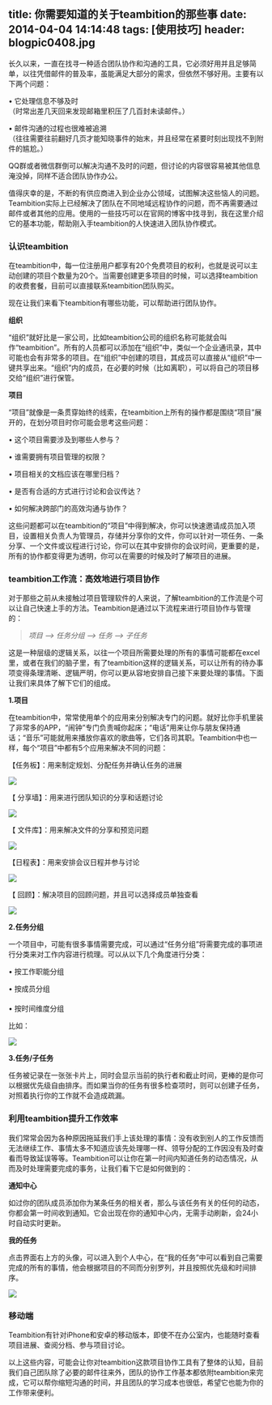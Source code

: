 title: 你需要知道的关于teambition的那些事
date: 2014-04-04 14:14:48
tags: [使用技巧]
header: blogpic0408.jpg
---
长久以来，一直在找寻一种适合团队协作和沟通的工具，它必须好用并且足够简单，以往凭借邮件的普及率，虽能满足大部分的需求，但依然不够好用。主要有以下两个问题：

• 它处理信息不够及时﻿   
（时常出差几天回来发现邮箱里积压了几百封未读邮件。）

• ﻿邮件沟通的过程也很难被追溯﻿   
（往往需要往前翻好几页才能知晓事件的始末，并且经常在紧要时刻出现找不到附件的尴尬。）

QQ群或者微信群倒可以解决沟通不及时的问题，但讨论的内容很容易被其他信息淹没掉，同样不适合团队协作办公。

值得庆幸的是，不断的有供应商进入到企业办公领域，试图解决这些恼人的问题。Teambition实际上已经解决了团队在不同地域远程协作的问题，而不再需要通过邮件或者其他的应用。使用的一些技巧可以在官网的博客中找寻到，我在这里介绍它的基本功能，帮助刚入手teambition的人快速进入团队协作模式。

### 认识teambition

在teambition中，每一位注册用户都享有20个免费项目的权利，也就是说可以主动创建的项目个数量为20个。当需要创建更多项目的时候，可以选择teambition的收费套餐，目前可以直接联系teambition团队购买。

现在让我们来看下teambition有哪些功能，可以帮助进行团队协作。

**组织**

“组织”就好比是一家公司，比如teambition公司的组织名称可能就会叫作“teambition”。所有的人员都可以添加在“组织”中，类似一个企业通讯录，其中可能也会有非常多的项目。在“组织”中创建的项目，其成员可以直接从“组织”中一键共享出来。“组织”内的成员，在必要的时候（比如离职），可以将自己的项目移交给“组织”进行保管。

**项目**

“项目”就像是一条贯穿始终的线索，在teambition上所有的操作都是围绕“项目”展开的，在划分项目时你可能会思考这些问题：

• 这个项目需要涉及到哪些人参与？

• 谁需要拥有项目管理的权限？

• 项目相关的文档应该在哪里归档？

• 是否有合适的方式进行讨论和会议传达？

• 如何解决跨部门的高效沟通与协作？

这些问题都可以在teambition的“项目”中得到解决，你可以快速邀请成员加入项目，设置相关负责人为管理员，存储并分享你的文件，你可以针对一项任务、一条分享、一个文件或议程进行讨论，你可以在其中安排你的会议时间，更重要的是，所有的协作都变得更为透明，你可以在需要的时候及时了解项目的进展。


### teambition工作流：高效地进行项目协作

对于那些之前从未接触过项目管理软件的人来说，了解teambition的工作流是个可以让自己快速上手的方法。Teambition是通过以下流程来进行项目协作与管理的：

>_项目 —> 任务分组 —> 任务 —> 子任务_

这是一种层级的逻辑关系，以往一个项目所需要处理的所有的事情可能都在excel里，或者在我们的脑子里，有了teambition这样的逻辑关系，可以让所有的待办事项变得条理清晰、逻辑严明，你可以更从容地安排自己接下来要处理的事情。下面让我们来具体了解下它们的组成。

**1.项目**

在teambition中，常常使用单个的应用来分别解决专门的问题。就好比你手机里装了非常多的APP，“闹钟”专门负责喊你起床；“电话”用来让你与朋友保持通话；“音乐”可能就用来播放你喜欢的歌曲等，它们各司其职。Teambition中也一样，每个“项目”中都有5个应用来解决不同的问题：﻿

【任务板】：用来制定规划、分配任务并确认任务的进展

![](/blog/image/13965945649391.png)

【 分享墙】：用来进行团队知识的分享和话题讨论

![](/blog/image/13965946024012.png)

【 文件库】：用来解决文件的分享和预览问题

![](/blog/image/13965946217433.png)

【日程表】：用来安排会议日程并参与讨论

![](/blog/image/13965946409624.png)

【 回顾】：解决项目的回顾问题，并且可以选择成员单独查看

![](/blog/image/13965946595245.png)

**2.任务分组**

一个项目中，可能有很多事情需要完成，可以通过“任务分组”将需要完成的事项进行分类来对工作内容进行梳理。可以从以下几个角度进行分类：

• 按工作职能分组

• 按成员分组

• 按时间维度分组

比如：

![](/blog/image/13965947306596.png)

**3.任务/子任务**

任务被记录在一张张卡片上，同时会显示当前的执行者和截止时间，更棒的是你可以根据优先级自由排序。而如果当你的任务有很多检查项时，则可以创建子任务，对照着执行你的工作就不会造成疏漏。

### 利用teambition提升工作效率

我们常常会因为各种原因拖延我们手上该处理的事情：没有收到别人的工作反馈而无法继续工作、事情太多不知道应该先处理哪一样、领导分配的工作因没有及时查看而导致延误等等。Teambition可以让你在第一时间内知道任务的动态情况，从而及时处理需要完成的事务，让我们看下它是如何做到的：

**通知中心**

如过你的团队成员添加你为某条任务的相关者，那么与该任务有关的任何的动态，你都会第一时间收到通知。它会出现在你的通知中心内，无需手动刷新，会24小时自动实时更新。

**我的任务**

点击界面右上方的头像，可以进入到个人中心，在“我的任务”中可以看到自己需要完成的所有的事情，他会根据项目的不同而分别罗列，并且按照优先级和时间排序。

![](/blog/image/13965948104747.png)

### 移动端

Teambition有针对iPhone和安卓的移动版本，即使不在办公室内，也能随时查看项目进展、查阅分档、参与项目讨论。

以上这些内容，可能会让你对teambition这款项目协作工具有了整体的认知，目前我们自己团队除了必要的邮件往来外，团队的协作工作基本都依附teambition来完成，它可以帮你缩短沟通的时间，并且团队的学习成本也很低，希望它也能为你的工作带来便利。